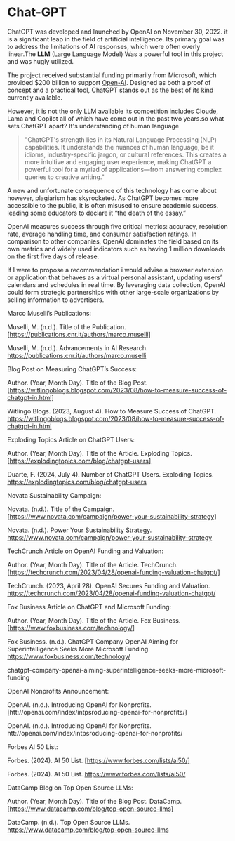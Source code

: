 # Chat-GPT

ChatGPT was developed and launched by OpenAI on November 30, 2022. it is a significant leap in the field of artificial intelligence. Its primary goal was to address the limitations of AI responses, which were often overly linear.The __LLM__ (Large Language Model) Was a powerful tool in this project and was hugly utilized. 

 

The project received substantial funding primarily from Microsoft, which provided $200 billion to support [Open-AI](OpenAI.com). Designed as both a proof of concept and a practical tool, ChatGPT stands out as the best of its kind currently available. 

 

However, it is not the only LLM available its competition includes Cloude, Lama and Copilot all of which have come out in the past two years.so what sets ChatGPT apart? It's understanding of human language 
>"ChatGPT's strength lies in its Natural Language Processing (NLP) capabilities. It understands the nuances of human language, be it idioms, industry-specific jargon, or cultural references. This creates a more intuitive and engaging user experience, making ChatGPT a powerful tool for a myriad of applications—from answering complex queries to creative writing." 

 

A new and unfortunate consequence of this technology has come about however, plagiarism has skyrocketed. As ChatGPT becomes more accessible to the public, it is often misused to ensure academic success, leading some educators to declare it “the death of the essay.” 

 

OpenAI measures success through five critical metrics: accuracy, resolution rate, average handling time, and consumer satisfaction ratings. In comparison to other companies, OpenAI dominates the field based on its own metrics and widely used indicators such as having 1 million downloads on the first five days of release. 

 

If I were to propose a recommendation i would advise a browser extension or application that behaves as a virtual personal assistant, updating users’ calendars and schedules in real time. By leveraging data collection, OpenAI could form strategic partnerships with other large-scale organizations by selling information to advertisers. 

 

 

 Marco Muselli’s Publications: 

Muselli, M. (n.d.). Title of the Publication. [https://publications.cnr.it/authors/marco.muselli] 

 Muselli, M. (n.d.). Advancements in AI Research. https://publications.cnr.it/authors/marco.muselli 

 

 

 

Blog Post on Measuring ChatGPT’s Success: 

Author. (Year, Month Day). Title of the Blog Post. [https://witlingoblogs.blogspot.com/2023/08/how-to-measure-success-of-chatgpt-in.html] 

 Witlingo Blogs. (2023, August 4). How to Measure Success of ChatGPT. https://witlingoblogs.blogspot.com/2023/08/how-to-measure-success-of-chatgpt-in.html 

 

 

Exploding Topics Article on ChatGPT Users: 

Author. (Year, Month Day). Title of the Article. Exploding Topics. [https://explodingtopics.com/blog/chatgpt-users] 

 Duarte, F. (2024, July 4). Number of ChatGPT Users. Exploding Topics. https://explodingtopics.com/blog/chatgpt-users 

 

 

Novata Sustainability Campaign: 

Novata. (n.d.). Title of the Campaign. [https://www.novata.com/campaign/power-your-sustainability-strategy] 

Novata. (n.d.). Power Your Sustainability Strategy. https://www.novata.com/campaign/power-your-sustainability-strategy 

 

 

TechCrunch Article on OpenAI Funding and Valuation: 

Author. (Year, Month Day). Title of the Article. TechCrunch. [https://techcrunch.com/2023/04/28/openai-funding-valuation-chatgpt/] 

 TechCrunch. (2023, April 28). OpenAI Secures Funding and Valuation. https://techcrunch.com/2023/04/28/openai-funding-valuation-chatgpt/ 

 

 

Fox Business Article on ChatGPT and Microsoft Funding: 

Author. (Year, Month Day). Title of the Article. Fox Business. [https://www.foxbusiness.com/technology/] 

 Fox Business. (n.d.). ChatGPT Company OpenAI Aiming for Superintelligence Seeks More Microsoft Funding. https://www.foxbusiness.com/technology/ 

 

 

chatgpt-company-openai-aiming-superintelligence-seeks-more-microsoft-funding 

OpenAI Nonprofits Announcement: 

OpenAI. (n.d.). Introducing OpenAI for Nonprofits. [htt://openai.com/index/intpsroducing-openai-for-nonprofits/] 

 OpenAI. (n.d.). Introducing OpenAI for Nonprofits. htt://openai.com/index/intpsroducing-openai-for-nonprofits/ 

 

 

Forbes AI 50 List: 

Forbes. (2024). AI 50 List. [https://www.forbes.com/lists/ai50/] 

 Forbes. (2024). AI 50 List. https://www.forbes.com/lists/ai50/ 

 

 

DataCamp Blog on Top Open Source LLMs: 

Author. (Year, Month Day). Title of the Blog Post. DataCamp. [https://www.datacamp.com/blog/top-open-source-llms] 

DataCamp. (n.d.). Top Open Source LLMs. https://www.datacamp.com/blog/top-open-source-llms 

 

 

 

 